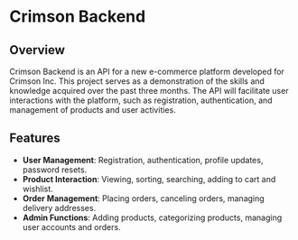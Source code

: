 # Crimson Backend

## Overview

Crimson Backend is an API for a new e-commerce platform developed for Crimson Inc. This project serves as a demonstration of the skills and knowledge acquired over the past three months. The API will facilitate user interactions with the platform, such as registration, authentication, and management of products and user activities.

## Features

- **User Management**: Registration, authentication, profile updates, password resets.
- **Product Interaction**: Viewing, sorting, searching, adding to cart and wishlist.
- **Order Management**: Placing orders, canceling orders, managing delivery addresses.
- **Admin Functions**: Adding products, categorizing products, managing user accounts and orders.
